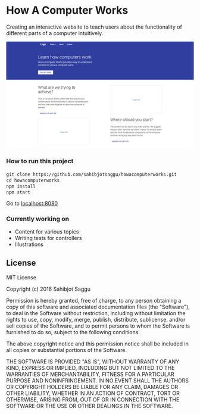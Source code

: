 # How A Computer Works

Creating an interactive website to teach users about the functionality of different parts of a computer intuitively.

![Image of the current homepage](https://github.com/sahibjotsaggu/howacomputerworks/blob/dev/public/assets/images/homepage.png)

### How to run this project

```
git clone https://github.com/sahibjotsaggu/howacomputerworks.git
cd howacomputerworks
npm install
npm start
```

Go to [localhost:8080](http://localhost:8080)

### Currently working on

* Content for various topics
* Writing tests for controllers
* Illustrations

## License

MIT License

Copyright (c) 2016 Sahibjot Saggu

Permission is hereby granted, free of charge, to any person obtaining a copy of this software and associated documentation files (the "Software"), to deal in the Software without restriction, including without limitation the rights to use, copy, modify, merge, publish, distribute, sublicense, and/or sell copies of the Software, and to permit persons to whom the Software is furnished to do so, subject to the following conditions:

The above copyright notice and this permission notice shall be included in all copies or substantial portions of the Software.

THE SOFTWARE IS PROVIDED "AS IS", WITHOUT WARRANTY OF ANY KIND, EXPRESS OR IMPLIED, INCLUDING BUT NOT LIMITED TO THE WARRANTIES OF MERCHANTABILITY, FITNESS FOR A PARTICULAR PURPOSE AND NONINFRINGEMENT. IN NO EVENT SHALL THE AUTHORS OR COPYRIGHT HOLDERS BE LIABLE FOR ANY CLAIM, DAMAGES OR OTHER LIABILITY, WHETHER IN AN ACTION OF CONTRACT, TORT OR OTHERWISE, ARISING FROM, OUT OF OR IN CONNECTION WITH THE SOFTWARE OR THE USE OR OTHER DEALINGS IN THE SOFTWARE.
